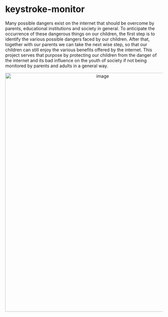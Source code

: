 # keystroke-monitor
Many possible dangers exist on the internet that should be overcome by parents, educational institutions and society in general. To anticipate the occurrence of these dangerous things on our children, the first step is to identify the various possible dangers faced by our children. After that, together with our parents we can take the next wise step, so that our children can still enjoy the various benefits offered by the internet.
This project serves that purpose by protecting our children from the danger of the internet and its bad influence on the youth of society if not being monitored by parents and adults in a general way.
<p align="center">
  <img src="https://github.com/user-attachments/assets/b64b79ea-d33b-4b10-9047-c3032e8e1564" alt="image" width="607" height="762" />
</p>





